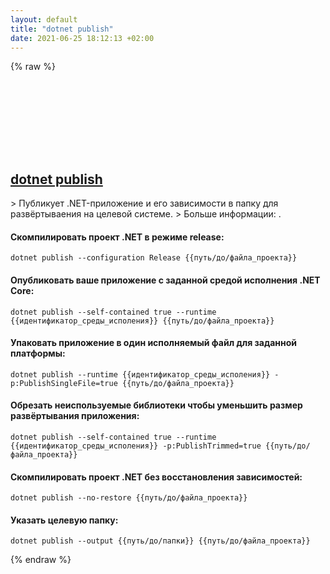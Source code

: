 ```yaml
---
layout: default
title: "dotnet publish"
date: 2021-06-25 18:12:13 +02:00
---
```

{% raw %}
<h2 id="dotnet-publish">
  <a href="/ru/common/dotnet-publish.html">dotnet publish</a> <a href="#dotnet-publish"><svg class="icon">
    <use href="/assets/images/unicode_sprite.svg#link" />
  </svg></a>
</h2>
> Публикует .NET-приложение и его зависимости в папку для развёртываения на целевой системе.
> Больше информации: <https://docs.microsoft.com/dotnet/core/tools/dotnet-publish>.

#### Скомпилировать проект .NET в режиме release:
```shell
dotnet publish --configuration Release {{путь/до/файла_проекта}}
```
#### Опубликовать ваше приложение с заданной средой исполнения .NET Core:
```shell
dotnet publish --self-contained true --runtime {{идентификатор_среды_исполения}} {{путь/до/файла_проекта}}
```
#### Упаковать приложение в один исполняемый файл для заданной платформы:
```shell
dotnet publish --runtime {{идентификатор_среды_исполения}} -p:PublishSingleFile=true {{путь/до/файла_проекта}}
```
#### Обрезать неиспользуемые библиотеки чтобы уменьшить размер развёртывания приложения:
```shell
dotnet publish --self-contained true --runtime {{идентификатор_среды_исполения}} -p:PublishTrimmed=true {{путь/до/файла_проекта}}
```
#### Скомпилировать проект .NET без восстановления зависимостей:
```shell
dotnet publish --no-restore {{путь/до/файла_проекта}}
```
#### Указать целевую папку:
```shell
dotnet publish --output {{путь/до/папки}} {{путь/до/файла_проекта}}
```
{% endraw %}